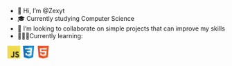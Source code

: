 - 👋 Hi, I’m @Zexyt
- 🎓 Currently studying Computer Science
- 💞️ I’m looking to collaborate on simple projects that can improve my skills
- 👨🏻‍💻Currently learning:
<div style='display: flexbox'>
  <a href='#'><img width = '30' height '30' src='https://raw.githubusercontent.com/devicons/devicon/master/icons/javascript/javascript-original.svg'></a>
   <a href='#'><img width = '30' height '30' src='https://raw.githubusercontent.com/devicons/devicon/master/icons/css3/css3-original.svg'></a>
  <a href='#'><img width = '30' height '30' src='https://raw.githubusercontent.com/devicons/devicon/master/icons/html5/html5-original.svg'></a>
